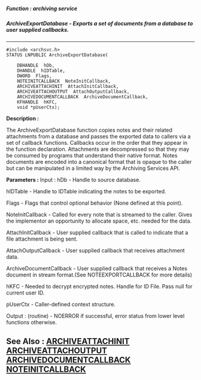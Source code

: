 ##### Function : archiving service
##### ArchiveExportDatabase - Exports a set of documents from a database to user supplied callbacks. 
---
```
#include <archsvc.h>
STATUS LNPUBLIC ArchiveExportDatabase(

	DBHANDLE  hDb,
	DHANDLE  hIDTable,
	DWORD  Flags,
	NOTEINITCALLBACK  NoteInitCallback,
	ARCHIVEATTACHINIT  AttachInitCallback,
	ARCHIVEATTACHOUTPUT  AttachOutputCallback,
	ARCHIVEDOCUMENTCALLBACK  ArchiveDocumentCallback,
	KFHANDLE  hKFC,
	void *pUserCtx);
```
**Description :**

The ArchiveExportDatabase function copies notes and their related attachments 
from a database and passes the exported data to callers via a set of callback 
functions. Callbacks occur in the order that they appear in the function 
declaration. Attachments are decompressed so that they may be consumed by 
programs that understand their native format. Notes documents are encoded into 
a canonical format that is opaque to the caller but can be manipulated in a 
limited way by the Archiving Services API. 

**Parameters :**
Input :
hDb  -  Handle to source database.

hIDTable  -  Handle to IDTable indicating the notes to be exported.

Flags  -  Flags that control optional behavior (None defined at this point).

NoteInitCallback  -  Called for every note that is streamed to the caller. Gives the implementor an opportunity to allocate space, etc. needed for the data.

AttachInitCallback  -  User supplied callback that is called to indicate that a file attachment is being sent. 

AttachOutputCallback  -  User supplied callback that receives attachment data.

ArchiveDocumentCallback  -  User supplied callback that receives a Notes document in stream format.(See NOTEEXPORTCALLBACK for more details)

hKFC  -  Needed to decrypt encrypted notes. Handle for ID File. Pass null for current user ID.

pUserCtx  -  Caller-defined context structure.

Output :
(routine)  -  NOERROR if successful, error status from lower level functions otherwise.



**See Also :**
[ARCHIVEATTACHINIT](/reference/Data/ARCHIVEATTACHINIT)
[ARCHIVEATTACHOUTPUT](/reference/Data/ARCHIVEATTACHOUTPUT)
[ARCHIVEDOCUMENTCALLBACK](/reference/Data/ARCHIVEDOCUMENTCALLBACK)
[NOTEINITCALLBACK](/reference/Data/NOTEINITCALLBACK)
---
